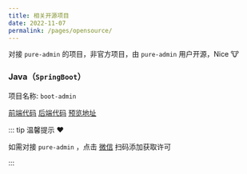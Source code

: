 ```yaml
---
title: 相关开源项目
date: 2022-11-07
permalink: /pages/opensource/
---
```


对接 `pure-admin` 的项目，非官方项目，由 `pure-admin` 用户开源，Nice 🐮

### Java（`SpringBoot`）

项目名称: `boot-admin`

[前端代码](https://github.com/hb0730/pure-admin-thin) [后端代码](https://github.com/hb0730/boot-admin) [预览地址](https://admin-v4.hb0730.com/)

::: tip 温馨提示 ❤️

如需对接 `pure-admin` ，点击 [微信](/pages/support/#支持) 扫码添加获取许可

:::
